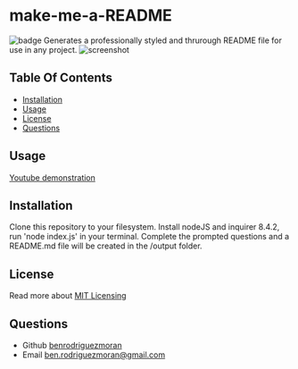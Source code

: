 
# make-me-a-README
![badge](https://img.shields.io/badge/license-MIT-blue.svg)
Generates a professionally styled and thrurough README file for use in any project.
![screenshot](assets/images/screenshot.png)
## Table Of Contents
- [Installation](#installation)
- [Usage](#usage)
- [License](#license)
- [Questions](#questions)

## Usage
[Youtube demonstration](https://youtu.be/CtD6V15fj3M)


## Installation 
Clone this repository to your filesystem.
Install nodeJS and inquirer 8.4.2, run 'node index.js' in your terminal. Complete the prompted questions and a README.md file will be created in the /output folder.


## License

Read more about [MIT Licensing](https://choosealicense.com/licenses/mit/)

## Questions
- Github [benrodriguezmoran](https://github.com/benrodriguezmoran) 
- Email [ben.rodriguezmoran@gmail.com](mailto:ben.rodriguezmoran@gmail.com)


